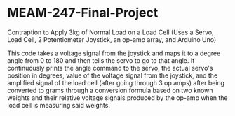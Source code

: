 # MEAM-247-Final-Project
Contraption to Apply 3kg of Normal Load on a Load Cell (Uses a Servo, Load Cell, 2 Potentiometer Joystick, an op-amp array, and Arduino Uno)

This code takes a voltage signal from the joystick and maps it to a degree angle from 0 to 180 and then tells the servo to go to that angle. It continuously prints the angle command to the servo, the actual servo's position in degrees, value of the voltage signal from the joystick, and the amplified signal of the load cell (after going through 3 op amps) after being converted to grams through a conversion formula based on two known weights and their relative voltage signals produced by the op-amp when the load cell is measuring said weights. 
